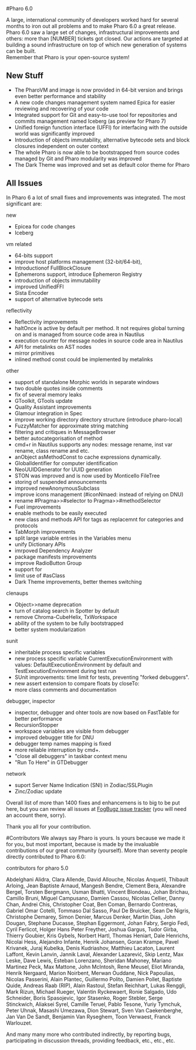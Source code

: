 #Pharo 6.0 

A large, international community of developers worked hard for several months to iron out all problems and to make Pharo 6.0 a great release. Pharo 6.0 saw a large set of changes, infrastructural improvements and others: more than [NUMBER] tickets got closed. Our actions are targeted at building a sound infrastructure on top of which new generation of systems can be built.  
Remember that Pharo is your open-source system!

New Stuff
---------

- The PharoVM and image is now provided in 64-bit version and brings even better performance and stability
- A new code changes management system named Epica for easier reviewing and recovering of your code
- Integrated support for Git and easy-to-use tool for repositories and commits management named Iceberg (as preview for Pharo 7)
- Unified foreign function interface (UFFI) for interfacing with the outside world was significantly improved
- Introduction of objects immutability, alternative bytecode sets and block closures independent on outer context 
- The whole Pharo is now able to be bootstrapped from source codes managed by Git and Pharo modularity was improved
- The Dark Theme was improved and set as default color theme for Pharo

All Issues
---------

In Pharo 6 a lot of small fixes and improvements was integrated. The most significant are:

new 

- Epicea for code changes
- Iceberg 

vm related

- 64-bits support
- improve host platforms management (32-bit/64-bit), 
- Introductionof FullBlockClosure
- Ephemerons support, introduce Ephemeron Registry
- introduction of objects immutability
- improved UnifiedFFI
- Sista Encoder
- support of alternative bytecode sets

reflectivity

- Reflectivity improvements
- haltOnce is active by default per method. It not requires global turning on and is managed from source code area in Nautilus
- execution counter for message nodes in source code area in Nautilus
- API for metalinks on AST nodes
- mirror primitives
- inlined method const could be implemented by metalinks

other

- support of standalone Morphic worlds in separate windows
- two double quotes inside comments
- fix of several memory leaks
- GToolkit, GTools update
- Quality Assistant improvements
- Glamour integration in Spec
- improve working directory directory structure (introduce pharo-local)
- FuzzyMatcher for approximate string matching
- filtering and critiques in MessageBrowser
- better autocategorisation of method
- cmd+r in Nautilus supports any nodes: message rename, inst var rename, class rename and etc.
- anObject asMethodConst to cache expressions dynamically.
- GlobalIdentifier for computer identification
- NeoUUIDGenerator for UUID generation
- STON was improved and is now used by Monticello FileTree
- storing of suspended announcements 
- improved newAnonymousSubclass
- improve icons management (#iconNmaed: instead of relying on DNU)
- rename #Pragma>>#selector to Pragma>>#methodSelector
- Fuel improvements
- enable <example> methods to be easily executed
- new class and methods API for tags as replacemnt for categories and protocols
- TabMorph improvements
- split large variable entries in the Variables menu
- unify Dictionary APIs
- imrpoved Dependency Analyzer
- package manifests improvements
- improve RadioButton Group
- support for <sampleInstance>
- limit use of #asClass
- Dark Theme improvements, better themes switching

clenaups

- Object>>name deprecation
- turn of catalog search in Spotter by default
- remove Chroma-CubeHelix, TxWorkspace
- ability of the system to be fully bootstrapped
- better system modularization

sunit

- inheritable process specific variables
- new process specific variable CurrentExecutionEnvironment with values: DefaultExecutionEnvironment by default and TestExecutionEnvironment during test run
- SUnit improvements: time limit for tests, preventing "forked debuggers".
- new assert extension to compare floats by closeTo:
- more class comments and documentation

debugger, inspector

- inspector, debugger and ohter tools are now based on FastTable for better performance
- RecursionStopper
- workspace variables are visible from debugger
- improved debugger title for DNU
- debugger temp names mapping is fixed
- more reliable interruption by cmd+.
- "close all debuggers" in taskbar context menu
- "Run To Here" in GTDebugger

network
- suport Server Name Indication (SNI) in Zodiac/SSLPlugin
- Zinc/Zodiac update



Overall list of more than 1400 fixes and enhancemens is to big to be put here, but you can review all issues at [FogBugz issue tracker](https://pharo.fogbugz.com) (you will need an account there, sorry). 

Thank you all for your contribution.

#Contributors
We always say Pharo is yours. Is yours because we made it for you, but most important, because is made by the invaluable contributions of our great community (yourself).  More than seventy people directly contributed to Pharo 6.0: 

contributors for pharo 5.0

Abdelghani Alidra,  Clara Allende,  David Allouche,  Nicolas Anquetil,  Thibault Arloing,  Jean Baptiste Arnaud,  Mangesh Bendre,  Clement Bera,  Alexandre Bergel,  Torsten Bergmann,  Usman Bhatti,  Vincent Blondeau,  Johan Brichau,  Camillo Bruni,  Miguel Campusano, Damien Cassou,  Nicolas Cellier,  Danny Chan,  Andrei Chis,  Christopher Coat,  Ben Coman,  Bernardo Contreras,  Gabriel Omar Cotelli,  Tommaso Dal Sasso,  Paul De Bruicker,  Sean De Nigris,  Christophe Demarey,  Simon Denier,  Marcus Denker,  Martin Dias,  John Dougan,  Stephane Ducasse,  Stephan Eggermont,  Johan Fabry,  Sergio Fedi,  Cyril Ferlicot,  Holger Hans Peter Freyther,  Joshua Gargus,  Tudor Girba,  Thierry Goubier,  Kris Gybels,  Norbert Hartl,  Thomas Heniart,  Dale Henrichs,  Nicolai Hess,  Alejandro Infante,  Henrik Johansen, Goran Krampe,  Pavel Krivanek,  Juraj Kubelka,  Denis Kudriashov,  Matthieu Lacaton, Laurent Laffont,  Kevin Lanvin,  Jannik Laval,  Alexander Lazarević, Skip Lentz,  Max Leske,  Dave Lewis, Esteban Lorenzano,  Sheridan Mahoney,  Mariano Martinez Peck, Max Mattone,  John McIntosh,  Rene Meusel,  Eliot Miranda,  Henrik Nergaard,  Marion Noirbent,  Merwan Ouddane,  Nick Papoulias,  Nicolas Passerini,  Alain Plantec,  Guillermo Polito,  Damien Pollet,  Baptiste Quide,  Andreas Raab (RIP),  Alain Rastoul,  Stefan Reichhart,  Lukas Renggli,  Mark Rizun,  Michael Rueger,  Valentin Ryckewaert,  Ronie Salgado,  Udo Schneider,  Boris Spasojevic,  Igor Stasenko,  Roger Stebler,  Serge Stinckwich,  Aliaksei Syrel,  Camille Teruel,  Pablo Tesone,  Yuriy Tymchuk,  Peter Uhnak,  Masashi Umezawa,  Dion Stewart, Sven Van Caekenberghe,  Jan Van De Sandt,  Benjamin Van Ryseghem,  Toon Verwaest,  Franck Warlouzet.


And many many more who contributed indirectly, by reporting bugs, participating in discussion threads, providing feedback, etc., etc., etc.
